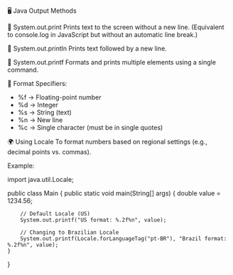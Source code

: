🖥️ Java Output Methods

🔹 System.out.print
Prints text to the screen without a new line.
(Equivalent to console.log in JavaScript but without an automatic line break.)

🔹 System.out.println
Prints text followed by a new line.

🔹 System.out.printf
Formats and prints multiple elements using a single command.

📌 Format Specifiers:
- %f → Floating-point number
- %d → Integer
- %s → String (text)
- %n → New line
- %c → Single character (must be in single quotes)
  
🌍 Using Locale
To format numbers based on regional settings (e.g., decimal points vs. commas).

Example:

import java.util.Locale;    

public class Main {
    public static void main(String[] args) {
        double value = 1234.56;
        
        // Default Locale (US)
        System.out.printf("US format: %.2f%n", value);

        // Changing to Brazilian Locale
        System.out.printf(Locale.forLanguageTag("pt-BR"), "Brazil format: %.2f%n", value);
    }
}